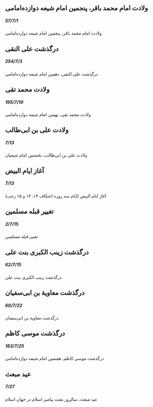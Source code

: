 

## ولادت امام محمد باقر، پنجمین امام شیعه دوازده‌امامی
##### 57/7/1

ولادت امام محمد باقر، پنجمین امام شیعه دوازده‌امامی



## درگذشت علی النقی
##### 254/7/3

درگذشت علی النقی، دهمین امام شیعه دوازده‌امامی



## ولادت محمد تقی
##### 195/7/10

ولادت محمد تقی، نهمین امام شیعه دوازده‌امامی



## ولادت علی بن ابی‌طالب
##### 7/13

ولادت علی بن ابی‌طالب، نخستین امام شیعیان



## آغاز ایام البیض
##### 7/13

آغاز ایام البیض (ایام سه روزه اعتکاف ۱۳، ۱۴ و ۱۵ رجب)



## تغییر قبله مسلمین
##### 2/7/15

تغییر قبله مسلمین



## درگذشت زینب الکبری بنت علی
##### 62/7/15

درگذشت زینب الکبری بنت علی



## درگذشت معاویة بن ابی‌سفیان
##### 60/7/22

درگذشت معاویة بن ابی‌سفیان



## درگذشت موسی کاظم
##### 183/7/25

درگذشت موسی کاظم، هفتمین امام شیعه دوازده‌امامی



## عید مبعث
##### 7/27

عید مبعث، سالروز بعثت پیامبر اسلام در جهان اسلام

